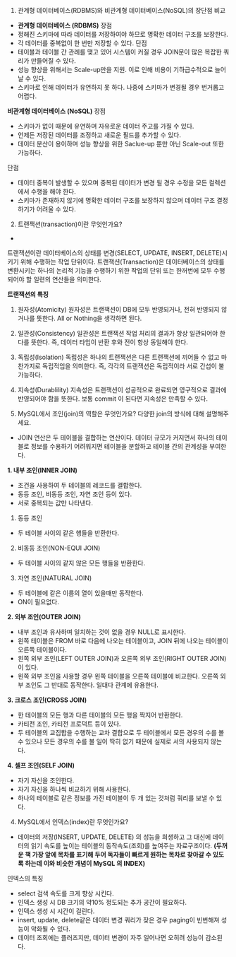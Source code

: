 1. 관계형 데이터베이스(RDBMS)와 비관계형 데이터베이스(NoSQL)의 장단점 비교

- **관계형 데이터베이스 (RDBMS)**
장점 
- 정해진 스키마에 따라 데이터를 저장하여야 하므로 명확한 데이터 구조를 보장한다.
- 각 데이터를 중복없이 한 번만 저장할 수 있다.
단점
- 테이블과 테이블 간 관례를 맺고 있어 시스템이 커질 경우 JOIN문이 많은 복잡한 쿼리가 만들어질 수 있다.
- 성능 향상을 위해서는 Scale-up만을 지원. 이로 인해 비용이 기하급수적으로 늘어날 수 있다.
- 스키마로 인해 데이터가 유연하지 못 하다. 나중에 스키마가 변경될 경우 번거롭고 어렵다.

**비관계형 데이터베이스 (NoSQL)**
장점
- 스키마가 없이 때문에 유연하며 자유로운 데이터 주고를 가질 수 있다.
- 언제든 저장된 데이터를 조정하고 새로운 필드를 추가할 수 있다.
- 데이터 분산이 용이하며 성능 향상을 위한 Saclue-up 뿐만 아닌 Scale-out 또한 가능하다.

단점
- 데이터 중복이 발생할 수 있으며 중복된 데이터가 변경 될 경우 수정을 모든 컬렉션에서 수행을 해야 한다.
- 스키마가 존재하지 않기에 명확한 데이터 구조를 보장하지 않으며 데이터 구조 결정하기가 어려울 수 있다.



2. 트랜잭션(transaction)이란 무엇인가요?

- 
트랜잭션이란
데이터베이스의 상태를 변경(SELECT, UPDATE, INSERT, DELETE)시키기 위해 수행하는 작업 단위이다.
트랜잭션(Transaction)은 데이터베이스의 상태를 변환시키는 하나의 논리적 기능을 수행하기 위한 작업의 단위 또는 한꺼번에 모두 수행되어야 할 일련의 연산들을 의미한다.

**트랜잭션의 특징**
1. 원자성(Atomicity)
원자성은 트랜잭션이 DB에 모두 반영되거나, 전혀 반영되지 않거나를 뜻한다.
All or Nothing을 생각하면 된다.

2. 일관성(Consistency)
일관성은 트랜잭션 작업 처리의 결과가 항상 일관되어야 한다를 뜻한다.
즉, 데이터 타입이 반환 후와 전이 항상 동일해야 한다.

3. 독립성(Isolation)
독립성은 하나의 트랜잭션은 다른 트랜잭션에 끼어들 수 없고 마찬가지로 독립적임을 의미한다.
즉, 각각의 트랜잭션은 독립적이라 서로 간섭이 불가능하다.

4. 지속성(Durablility)
지속성은 트랜잭션이 성공적으로 완료되면 영구적으로 결과에 반영되어야 함을 뜻한다.
보통 commit 이 된다면 지속성은 만족할 수 있다.

3. MySQL에서 조인(join)의 역할은 무엇인가요? 다양한 join의 방식에 대해 설명해주세요.

- JOIN 연산은 두 테이블을 결합하는 연산이다. 데이터 규모가 커지면서 하나의 테이블로 정보를 수용하기 어려워지면 테이블을 분할하고 테이블 간의 관계성을 부여한다.


**1. 내부 조인(INNER JOIN)**
- 조건을 사용하여 두 테이블의 레코드를 결합한다.
- 동등 조인, 비동등 조인, 자연 조인 등이 있다.
- 서로 중복되는 값만 나타낸다.

1) 동등 조인
- 두 테이블 사이의 같은 행들을 반환한다.
2) 비동등 조인(NON-EQUI JOIN)
- 두 테이블 사이의 같지 않은 모든 행들을 반환한다.
3) 자연 조인(NATURAL JOIN)
- 두 테이블에 같은 이름의 열이 있을때만 동작한다.
- ON이 필요없다.

**2. 외부 조인(OUTER JOIN)**
- 내부 조인과 유사하며 일치하는 것이 없을 경우 NULL로 표시한다.
- 왼쪽 테이블은 FROM 바로 다음에 나오는 테이블이고, JOIN 뒤에 나오는 테이블이 오른쪽 테이블이다.
- 왼쪽 외부 조인(LEFT OUTER JOIN)과 오른쪽 외부 조인(RIGHT OUTER JOIN)이 있다.
- 왼쪽 외부 조인을 사용할 경우 왼쪽 테이블을 오른쪽 테이블에 비교한다. 오른쪽 외부 조인도 그 반대로 동작한다. 일대다 관계에 유용한다.

**3. 크로스 조인(CROSS JOIN)**
- 한 테이블의 모든 행과 다른 테이블의 모든 행을 짝지어 반환한다.
- 카티전 조인, 카티전 프로덕트 등이 있다.
- 두 테이블의 교집합을 수행하는 교차 결합으로 두 테이블에서 모든 경우의 수를 볼 수 있으나 모든 경우의 수를 볼 일이 딱히 없기 때문에 실제로 서의 사용되지 않는다. 

**4. 셀프 조인(SELF JOIN)**
- 자기 자신을 조인한다.
- 자기 자신을 하나씩 비교하기 위해 사용한다.
- 하나의 테이블로 같은 정보를 가진 테이블이 두 개 있는 것처럼 쿼리를 보낼 수 있다.

4. MySQL에서 인덱스(index)란 무엇인가요?

- 데이터의 저장(INSERT, UPDATE, DELETE) 의 성능을 희생하고 그 대신에 데이터의 읽기 속도를 높이는 테이블의 동작속도(조회)를 높여주는 자료구조이다. 
**(두꺼운 책 가장 앞에 목차를 표기해 두어 독자들이 빠르게 원하는 목차로 찾아갈 수 있도록 하는데 이와 비슷한 개념이 MySQL 의 INDEX)**

인덱스의 특징
- select 검색 속도를 크게 향상 시킨다.
- 인덱스 생성 시 DB 크기의 약10% 정도되는 추가 공간이 필요하다.
- 인덱스 생성 시 시간이 걸린다.
- insert, update, delete같은 데이터 변경 쿼리가 잦은 경우 paging이 빈번해져 성능이 악화될 수 있다.
- 데이터 조회에는 플러즈지만, 데이터 변경이 자주 일어나면 오히려 성능이 감소된다.
